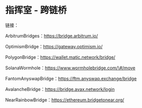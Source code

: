# 指挥室 - 跨链桥

链接：

ArbitrumBridges：https://bridge.arbitrum.io/

OptimismBridge：https://gateway.optimism.io/

PolygonBridge：https://wallet.matic.network/bridge/

SolanaWormhole：https://www.wormholebridge.com/\#/move

FantomAnyswapBridge：https://ftm.anyswap.exchange/bridge

AvalancheBridge：https://bridge.avax.network/login

NearRainbowBridge：https://ethereum.bridgetonear.org/

